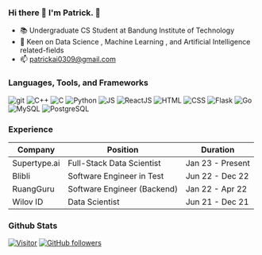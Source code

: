 ### Hi there 👋 I'm Patrick. 🌟

- 📚 Undergraduate CS Student at Bandung Institute of Technology  
- 🌱 Keen on Data Science , Machine Learning , and Artificial Intelligence related-fields
- 📫 patrickai0309@gmail.com 


### Languages, Tools, and Frameworks
<p>
  <img alt="git" src="https://img.shields.io/badge/-Git-F05032?style=for-the-badge&logo=git&logoColor=white" />
  <img alt="C++" src="https://img.shields.io/badge/C%2B%2B-00599C?style=for-the-badge&logo=c%2B%2B&logoColor=white" />
  <img alt="C" src="https://img.shields.io/badge/C-00599C?style=for-the-badge&logo=c&logoColor=white" />
  <img alt="Python" src="https://img.shields.io/badge/Python-3776AB?style=for-the-badge&logo=python&logoColor=white" />
  <img alt="JS" src="https://img.shields.io/badge/JavaScript-323330?style=for-the-badge&logo=javascript&logoColor=F7DF1E" />
  <img alt="ReactJS" src="https://img.shields.io/badge/ReactJS-3D3D3D?style=for-the-badge&logo=react&logoColor=88DDED" />
  <img alt="HTML" src="https://img.shields.io/badge/HTML5-E34F26?style=for-the-badge&logo=html5&logoColor=white" />
  <img alt="CSS" src="https://img.shields.io/badge/CSS-1572B6?style=for-the-badge&logo=css3&logoColor=white" />
  <img alt="Flask" src="https://img.shields.io/badge/Flask-000000?style=for-the-badge&logo=flask&logoColor=white" />
  <img alt="Go" src="https://img.shields.io/badge/Go-29BEB0?style=for-the-badge&logo=go&logoColor=white" />
  <img alt="MySQL" src="https://img.shields.io/badge/MySQL-F29111?style=for-the-badge&logo=mysql&logoColor=00758F" />
  <img alt="PostgreSQL" src="https://img.shields.io/badge/PostgreSQL-1572B6?style=for-the-badge&logo=postgresql&logoColor=white" />
</p>

### Experience
| Company | Position | Duration |
| ------- | -------- | -------- |
| Supertype.ai | Full-Stack Data Scientist | Jan 23 - Present |
| Blibli  | Software Engineer in Test | Jun 22 - Dec 22 |
| RuangGuru | Software Engineer (Backend) | Jan 22 - Apr 22 |
| Wilov ID | Data Scientist | Jun 21 - Dec 21 |

### Github Stats
[![Visitor](https://visitor-badge.laobi.icu/badge?page_id=patrickamadeus)](https://github.com/patrickamadeus) [![GitHub followers](https://img.shields.io/github/followers/patrickamadeus.svg?style=social&label=Follow)](https://github.com/patrickamadeus?tab=followers)
<!-- <p><img src="https://github-readme-stats.vercel.app/api?username=patrickamadeus&amp;show_icons=true&amp;count_private=true&amp;theme=tokyonight" alt="GitHub Stats"></p> -->
<!-- 
### Top Languages
<p><img src="https://github-readme-stats.vercel.app/api/top-langs/?username=patrickamadeus&amp;layout=compact" alt="Top Languages"></p> -->

